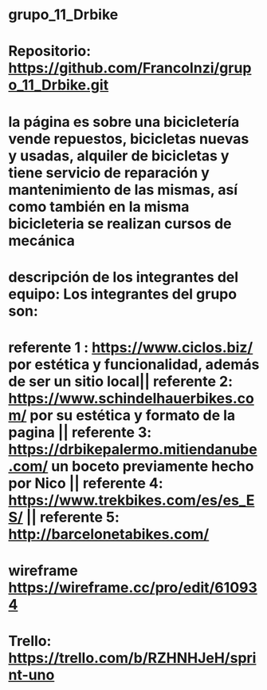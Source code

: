 # grupo_11_Drbike
# Repositorio: https://github.com/FrancoInzi/grupo_11_Drbike.git
# la página es sobre una bicicletería vende repuestos, bicicletas nuevas y usadas, alquiler de bicicletas y tiene servicio de reparación y mantenimiento de las mismas, así como también en la misma bicicleteria se realizan cursos de mecánica 
# descripción de los integrantes del equipo: Los integrantes del grupo son:
<!-- 
★ Nicolas Descalzo es de Buenos Aires, Argentina. Es emprendedor del area de ciclismo, tiene 44 años. 
★ Santino Russo, de Buenos Aires, Argentina. Tiene 18 años y es estudiante.
★ Franco Inzirilo, es oriundo de Mendoza, Argentina. Tiene 30 años y es comunicador social y delivery.
★ Maria Guadalupe Rodriguez Frosi, tiene 33 años, es de Cordoba, Argentina. Es Tecnica Universitaria en Industrias Alimentarias.
★Yediz Callejas
-->
# referente 1 : https://www.ciclos.biz/ por estética y funcionalidad, además de ser un sitio local|| referente 2: https://www.schindelhauerbikes.com/ por su estética y formato de la pagina || referente 3: https://drbikepalermo.mitiendanube.com/ un boceto previamente hecho por Nico || referente 4: https://www.trekbikes.com/es/es_ES/ || referente 5: http://barcelonetabikes.com/
# wireframe https://wireframe.cc/pro/edit/610934
# Trello: https://trello.com/b/RZHNHJeH/sprint-uno

<!--  Entregable: Wireframe digital o analógico de las siguientes secciones del sitio:
● Home =    https://wireframe.cc/pro/pp/e43b91ea2610934
● Detalle de producto = 
● Carrito de compras 
● Formulario de registro
● Formulario de login = 
Tip: les recomendamos crear la carpeta wireframes para incluir este contenido.
Entregable (Opcional): Boceto o diseño del sitio incluyendo.
● Logo 
● Colores
● Tipografías
Tip: les recomendamos crear la carpeta design para incluir este contenido.

> Resumen de entregables
★ URL del repositorio con todos los colaboradores agregados.
★ Archivo README.md con:
○ Temática del sitio y público objetivo.
○ Listado de al menos 5 referentes.
★ Wireframe de las siguientes páginas:
○ Home
○ Detalle de producto
○ Carrito de compras
○ Formulario de registro
○ Formulario de login
★ Opcional: Boceto o diseño gráfico del sitio (logo, colores, tipografías, etc).

7

> Cierre
Ya lo dijimos antes, pero vale la pena repetirlo: si quieren que su proyecto tenga más
posibilidades de tener éxito, pónganle esmero a la etapa de planificación.
Tener un documento que explique el objetivo y el contexto del sitio así como tener un listado de
referentes provee un marco de referencia para resolver dudas.
Tener un wireframe y un boceto del sitio permite que los integrantes del grupo trabajen porgit pull
separado y que luego, al unir las piezas, todas coincidan. Por otro lado, es un documento de
consulta a la hora de resolver dudas sobre cómo debe quedar tal o cual sección.
Por último, y no menos importante, sepan que las cosas pueden romperse, pueden no salir bien
o tan bien como esperaban, y eso es totalmente normal. Lo importante es que aprendan a
trabajar en conjunto para que el resultado sea cada vez mejor.. -->
